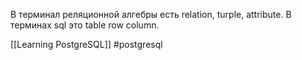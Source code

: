 В терминал реляционной алгебры есть relation, turple, attribute. В терминах sql это table row column. 

[[Learning PostgreSQL]]
#postgresql 